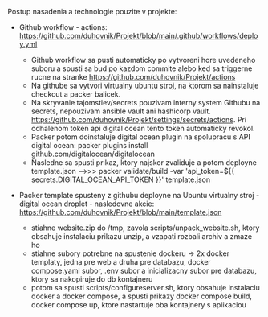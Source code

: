 Postup nasadenia a technologie pouzite v projekte:

- Github workflow - actions: https://github.com/duhovnik/Projekt/blob/main/.github/workflows/deploy.yml
   - Github workflow sa pusti automaticky po vytvoreni hore uvedeneho suboru a spusti sa bud po kazdom commite alebo ked sa triggerne rucne na stranke https://github.com/duhovnik/Projekt/actions 
   - Na githube sa vytvori virtualny ubuntu stroj, na ktorom sa nainstaluje checkout a packer balicek.
   - Na skryvanie tajomstiev/secrets pouzivam interny system Githubu na secrets, nepouzivam ansible vault ani hashicorp vault. https://github.com/duhovnik/Projekt/settings/secrets/actions. Pri odhalenom token api digital ocean tento token automaticky revokol.
   - Packer potom doinstaluje digital ocean plugin na spolupracu s API digital ocean: packer plugins install github.com/digitalocean/digitalocean
   - Nasledne sa spusti prikaz, ktory najskor zvaliduje a potom deployne template.json -->>> packer validate/build -var 'api_token=${{ secrets.DIGITAL_OCEAN_API_TOKEN }}' template.json

- Packer template spusteny z githubu deployne na Ubuntu virtualny stroj - digital ocean droplet - nasledovne akcie: https://github.com/duhovnik/Projekt/blob/main/template.json
  - stiahne website.zip do /tmp, zavola scripts/unpack_website.sh, ktory obsahuje instalaciu prikazu unzip, a vzapati rozbali archiv a zmaze ho
  - stiahne subory potrebne na spustenie dockeru -> 2x docker templaty, jedna pre web a druha pre databazu, docker compose.yaml subor, .env subor a inicializacny subor pre databazu, ktory sa nakopiruje do db kontajneru
  - potom sa spusti scripts/configureserver.sh, ktory obsahuje instalaciu docker a docker compose, a spusti prikazy docker compose build, docker compose up, ktore nastartuje oba kontajnery s aplikaciou
